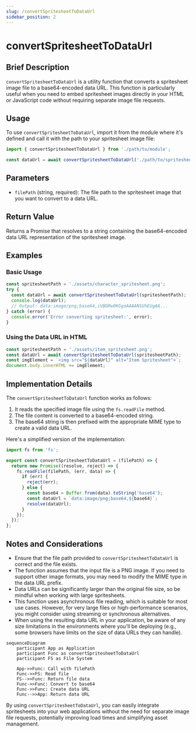 ```yaml
---
slug: /convertSpritesheetToDataUrl
sidebar_position: 2
---
```


# convertSpritesheetToDataUrl

## Brief Description

`convertSpritesheetToDataUrl` is a utility function that converts a spritesheet image file to a base64-encoded data URL. This function is particularly useful when you need to embed spritesheet images directly in your HTML or JavaScript code without requiring separate image file requests.

## Usage

To use `convertSpritesheetToDataUrl`, import it from the module where it's defined and call it with the path to your spritesheet image file:

```javascript
import { convertSpritesheetToDataUrl } from './path/to/module';

const dataUrl = await convertSpritesheetToDataUrl('./path/to/spritesheet.png');
```

## Parameters

- `filePath` (string, required): The file path to the spritesheet image that you want to convert to a data URL.

## Return Value

Returns a Promise that resolves to a string containing the base64-encoded data URL representation of the spritesheet image.

## Examples

### Basic Usage

```javascript
const spritesheetPath = './assets/character_spritesheet.png';
try {
  const dataUrl = await convertSpritesheetToDataUrl(spritesheetPath);
  console.log(dataUrl);
  // Output: data:image/png;base64,iVBORw0KGgoAAAANSUhEUgAA...
} catch (error) {
  console.error('Error converting spritesheet:', error);
}
```

### Using the Data URL in HTML

```javascript
const spritesheetPath = './assets/item_spritesheet.png';
const dataUrl = await convertSpritesheetToDataUrl(spritesheetPath);
const imgElement = `<img src="${dataUrl}" alt="Item Spritesheet">`;
document.body.innerHTML += imgElement;
```

## Implementation Details

The `convertSpritesheetToDataUrl` function works as follows:

1. It reads the specified image file using the `fs.readFile` method.
2. The file content is converted to a base64-encoded string.
3. The base64 string is then prefixed with the appropriate MIME type to create a valid data URL.

Here's a simplified version of the implementation:

```javascript
import fs from 'fs';

export const convertSpritesheetToDataUrl = (filePath) => {
  return new Promise((resolve, reject) => {
    fs.readFile(filePath, (err, data) => {
      if (err) {
        reject(err);
      } else {
        const base64 = Buffer.from(data).toString('base64');
        const dataUrl = `data:image/png;base64,${base64}`;
        resolve(dataUrl);
      }
    });
  });
};
```

## Notes and Considerations

- Ensure that the file path provided to `convertSpritesheetToDataUrl` is correct and the file exists.
- The function assumes that the input file is a PNG image. If you need to support other image formats, you may need to modify the MIME type in the data URL prefix.
- Data URLs can be significantly larger than the original file size, so be mindful when working with large spritesheets.
- This function uses asynchronous file reading, which is suitable for most use cases. However, for very large files or high-performance scenarios, you might consider using streaming or synchronous alternatives.
- When using the resulting data URL in your application, be aware of any size limitations in the environments where you'll be deploying (e.g., some browsers have limits on the size of data URLs they can handle).

```mermaid
sequenceDiagram
    participant App as Application
    participant Func as convertSpritesheetToDataUrl
    participant FS as File System

    App->>Func: Call with filePath
    Func->>FS: Read file
    FS-->>Func: Return file data
    Func->>Func: Convert to base64
    Func->>Func: Create data URL
    Func-->>App: Return data URL
```

By using `convertSpritesheetToDataUrl`, you can easily integrate spritesheets into your web applications without the need for separate image file requests, potentially improving load times and simplifying asset management.